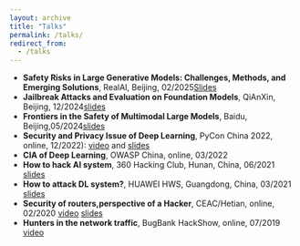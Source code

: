 ```yaml
---
layout: archive
title: "Talks"
permalink: /talks/
redirect_from:
  - /talks
---
```

* **Safety Risks in Large Generative Models: Challenges, Methods, and Emerging Solutions**, RealAI, Beijing, 02/2025[Slides](https://github.com/NY1024/personal-backup/blob/master/realai-0225.pdf)
* **Jailbreak Attacks and Evaluation on Foundation Models**, QiAnXin, Beijing, 12/2024[slides](https://github.com/NY1024/personal-backup/blob/master/QIANXIN-20241221.pdf)
* **Frontiers in the Safety of Multimodal Large Models**, Baidu, Beijing,05/2024[slides](https://github.com/NY1024/personal-backup/blob/master/Baidu_052024.pdf)
* **Security and Privacy Issue of Deep Learning**, PyCon China 2022, online, 12/2022): [video](https://www.bilibili.com/video/BV1xR4y167A4/?vd_source=c0f29e1629cd0e1e8f3a1bbb3c5eb6cf) and [slides](https://github.com/NY1024/personal-backup/blob/master/PyConChina2022.pdf)
* **CIA of Deep Learning**, OWASP China, online, 03/2022
* **How to hack AI system**, 360 Hacking Club, Hunan, China, 06/2021 [slides](https://github.com/NY1024/personal-backup/blob/master/360HackingLab.pdf)
* **How to attack DL system?**, HUAWEI HWS, Guangdong, China, 03/2021 [slides](https://github.com/NY1024/personal-backup/blob/master/HWS.pdf)
* **Security of routers,perspective of a Hacker**, CEAC/Hetian, online, 02/2020 [video](https://www.hetianlab.com/expc.do?ce=284aee75-01c4-4dab-959f-e192d2c1344c) [slides](https://github.com/NY1024/personal-backup/blob/master/CEAC.pdf)
* **Hunters in the network traffic**, BugBank HackShow, online, 07/2019 [video](https://www.bugbank.cn/live/view.html?id=112212)

  
